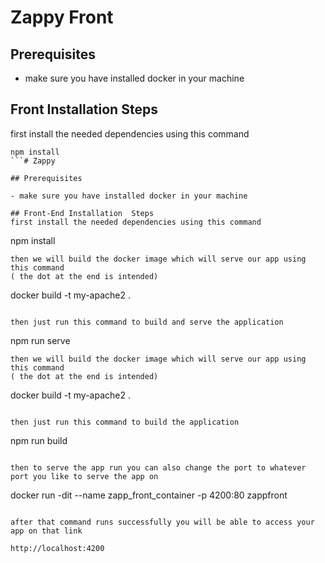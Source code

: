 # Zappy Front

## Prerequisites

- make sure you have installed docker in your machine

## Front Installation  Steps
first install the needed dependencies using this command
```
npm install
```# Zappy

## Prerequisites

- make sure you have installed docker in your machine

## Front-End Installation  Steps
first install the needed dependencies using this command
```
npm install
```
then we will build the docker image which will serve our app using this command
( the dot at the end is intended)
```
docker build -t my-apache2 .
```

then just run this command to build and serve the application
```
npm run serve
```
then we will build the docker image which will serve our app using this command
( the dot at the end is intended)
```
docker build -t my-apache2 .
```

then just run this command to build the application
```
npm run build
```

then to serve the app run you can also change the port to whatever port you like to serve the app on
```
docker run -dit --name zapp_front_container -p 4200:80 zappfront
```

after that command runs successfully you will be able to access your app on that link

http://localhost:4200

